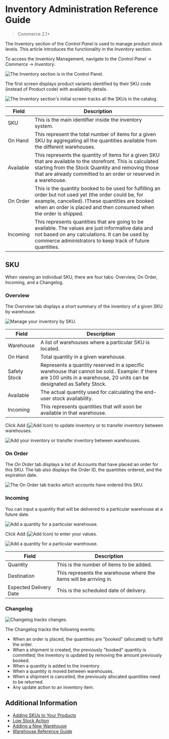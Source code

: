 # Inventory Administration Reference Guide

> Commerce 2.1+

The Inventory section of the _Control Panel_ is used to manage product stock levels. This article introduces the functionality in the _Inventory_ section.

To access the Inventory Management, navigate to the _Control Panel_ &rarr; _Commerce_ &rarr; _Inventory_.

![The Inventory section is in the Control Panel.](./inventory-management-reference-guide/images/01.png)

The first screen displays product variants identified by their SKU code (instead of Product code) with availability details.

![The Inventory section's initial screen tracks all the SKUs in the catalog.](./inventory-management-reference-guide/images/02.png)

| Field | Description |
| --- | --- |
| SKU | This is the main identifier inside the inventory system. |
| On Hand | This represent the total number of items for a given SKU by aggregating all the quantities available from the different warehouses. |
| Available | This represents the quantity of items for a given SKU that are available to the storefront. This is calculated starting from the Stock Quantity and removing those that are already committed to an order or reserved in a warehouse. |
| On Order | This is the quantity booked to be used for fulfilling an order but not used yet (the order could be, for example, cancelled). IThese quantities are booked when an order is placed and then consumed when the order is shipped. |
| Incoming | This represents quantities that are going to be available. The values are just informative data and not based on any calculations. It can be used by commerce administrators to keep track of future quantities. |

## SKU

When viewing an individual SKU, there are four tabs: Overview, On Order, Incoming, and a Changelog.

### Overview

The _Overview_ tab displays a short summary of the inventory of a given SKU by warehouse.

![Manage your inventory by SKU.](./inventory-management-reference-guide/images/03.png)

| Field | Description |
| --- | --- |
| Warehouse | A list of warehouses where a particular SKU is located. |
| On Hand | Total quantity in a given warehouse. |
| Safety Stock | Represents a quantity reserved in a specific warehouse that cannot be sold.. Example: if there are 100 units in a warehouse, 20 units can be designated as Safety Stock. |
| Available | The actual quantity used for calculating the end-user stock availability. |
| Incoming | This represents quantities that will soon be available in that warehouse. |

Click Add (![Add Icon](../../images/icon-add.png)) to update inventory or to transfer inventory between warehouses.

![Add your inventory or transfer inventory between warehouses.](./inventory-management-reference-guide/images/04.png)

### On Order

The _On Order_ tab displays a list of Accounts that have placed an order for this SKU. The tab also displays the Order ID, the quantities ordered, and the expiration date.

![The On Order tab tracks which accounts have ordered this SKU.](./inventory-management-reference-guide/images/08.png)

### Incoming

You can input a quantity that will be delivered to a particular warehouse at a future date.

![Add a quantity for a particular warehouse.](./inventory-management-reference-guide/images/06.png)

Click Add (![Add Icon](../../images/icon-add.png)) to enter your values.

![Add a quantity for a particular warehouse.](./inventory-management-reference-guide/images/05.png)

|Field | Description |
| --- | --- |
| Quantity | This is the number of items to be added. |
| Destination | This represents the warehouse where the items will be arriving in. |
| Expected Delivery Date | This is the scheduled date of delivery. |

### Changelog

![Changelog tracks changes.](./inventory-management-reference-guide/images/07.png)

The Changelog tracks the following events:

* When an order is placed, the quantities are "booked" (allocated) to fulfill the order.
* When a shipment is created, the previously "booked" quantity is committed; the inventory is updated by removing the amount previously booked.
* When a quantity is added to the inventory
* When a quantity is moved between warehouses.
* When a shipment is cancelled, the previously allocated quantities need to be returned.
* Any update action to an inventory item.

## Additional Information

* [Adding SKUs to Your Products](../creating-and-managing-products/products/adding-skus-to-your-products.md)
* [Low Stock Action](./low-stock-action.md)
* [Adding a New Warehouse](./adding-a-new-warehouse.md)
* [Warehouse Reference Guide](./warehouse-reference-guide.md)
